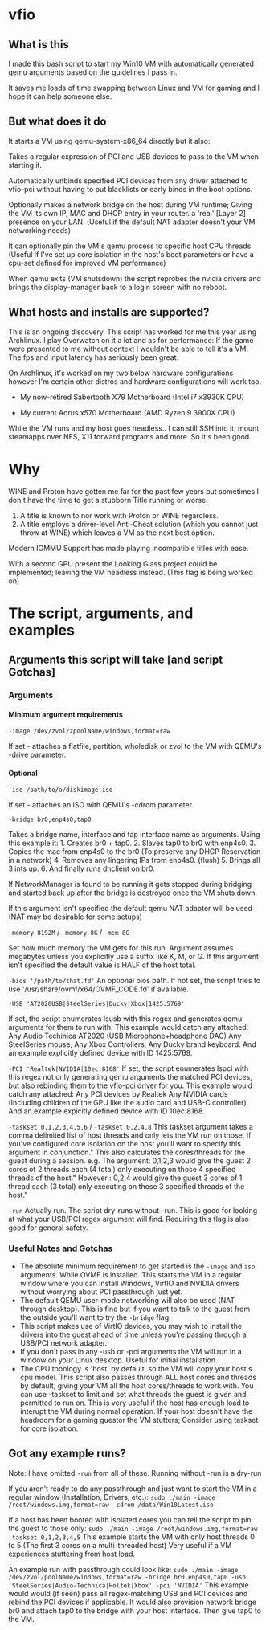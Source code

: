 # vfio

## What is this

I made this bash script to start my Win10 VM with automatically generated qemu arguments based on the guidelines I pass in.

It saves me loads of time swapping between Linux and VM for gaming and I hope it can help someone else.

## But what does it do

It starts a VM using qemu-system-x86_64 directly but it also:

  Takes a regular expression of PCI and USB devices to pass to the VM when starting it.

  Automatically unbinds specified PCI devices from any driver attached to vfio-pci without having to put blacklists or early binds in the boot options.

  Optionally makes a network bridge on the host during VM runtime; Giving the VM its own IP, MAC and DHCP entry in your router. a 'real' [Layer 2] presence on your LAN.
  (Useful if the default NAT adapter doesn't your VM networking needs)

  It can optionally pin the VM's qemu process to specific host CPU threads
    (Useful if I've set up core isolation in the host's boot parameters or have a cpu-set defined for improved VM performance)

  When qemu exits (VM shutsdown) the script reprobes the nvidia drivers and brings the display-manager back to a login screen with no reboot.

## What hosts and installs are supported?

This is an ongoing discovery. This script has worked for me this year using Archlinux.
I play Overwatch on it a lot and as for performance: If the game were presented to me without context I wouldn't be able to tell it's a VM. The fps and input latency has seriously been great.

On Archlinux, it's worked on my two below hardware configurations however I'm certain other distros and hardware configurations will work too.

  - My now-retired Sabertooth X79 Motherboard (Intel i7 x3930K CPU)
  
  - My current     Aorus x570 Motherboard     (AMD Ryzen 9 3900X CPU)

While the VM runs and my host goes headless.. I can still SSH into it, mount steamapps over NFS, X11 forward programs and more. So it's been good.

# Why

WINE and Proton have gotten me far for the past few years but sometimes I don't have the time to get a stubborn Title running or worse:
  1. A title is known to nor work with Proton or WINE regardless.
  2. A title employs a driver-level Anti-Cheat solution (which you cannot just throw at WINE) which leaves a VM as the next best option.

Modern IOMMU Support has made playing incompatible titles with ease.


With a second GPU present the Looking Glass project could be implemented; leaving the VM headless instead. (This flag is being worked on)

# The script, arguments, and examples

## Arguments this script will take [and script Gotchas]

### Arguments

#### Minimum argument requirements

`-image /dev/zvol/zpoolName/windows,format=raw`

   If set - attaches a flatfile, partition, wholedisk or zvol to the VM with QEMU's -drive parameter.

#### Optional

`-iso /path/to/a/diskimage.iso`

   If set - attaches an ISO with QEMU's -cdrom parameter.

`-bridge br0,enp4s0,tap0`

   Takes a bridge name, interface and tap interface name as arguments.
   Using this example it:
     1. Creates br0 + tap0.
     2. Slaves tap0 to br0 with enp4s0.
     3. Copies the mac from enp4s0 to the br0 (To preserve any DHCP Reservation in a network)
     4. Removes any lingering IPs from enp4s0. (flush)
     5. Brings all 3 ints up.
     6. And finally runs dhclient on br0.

   If NetworkManager is found to be running it gets stopped during bridging and started back up after the bridge is destroyed once the VM shuts down.
   
   If this argument isn't specified the default qemu NAT adapter will be used
    (NAT may be desirable for some setups)
     
`-memory 8192M` / `-memory 8G` / `-mem 8G`

   Set how much memory the VM gets for this run. Argument assumes megabytes unless you explicitly use a suffix like K, M, or G.
     If this argument isn't specified the default value is HALF of the host total.

`-bios '/path/to/that.fd'`
   An optional bios path.
     If not set, the script tries to use '/usr/share/ovmf/x64/OVMF_CODE.fd' if available.

`-USB 'AT2020USB|SteelSeries|Ducky|Xbox|1425:5769'`

   If set, the script enumerates lsusb with this regex and generates qemu arguments for them to run with.
     This example would catch any attached:
       Any Audio Techinica AT2020 (USB Microphone+headphone DAC)
       Any SteelSeries mouse,
       Any Xbox Controllers,
       Any Ducky brand keyboard.
       And an example explicitly defined device with ID 1425:5769.

`-PCI 'Realtek|NVIDIA|10ec:8168'`
   If set, the script enumerates lspci with this regex not only generating qemu arguments the matched PCI devices, but also rebinding them to the vfio-pci driver for you.
     This example would catch any attached:
       Any PCI devices by Realtek
       Any NVIDIA cards (Including children of the GPU like the audio card and USB-C controller)
       And an example expicitly defined device with ID 10ec:8168.

`-taskset 0,1,2,3,4,5,6`  / `-taskset 0,2,4,8`
   This taskset argument takes a comma delimited list of host threads and only lets the VM run on those.
   If you've configured core isolation on the host you'll want to specify this argument in conjunction."
     This also calculates the cores/threads for the guest during a session.
       e.g.
       The argument: 0,1,2,3 would give the guest 2 cores of 2 threads each (4 total) only executing on those 4 specified threads of the host."
       However     : 0,2,4   would give the guest 3 cores of 1 thread  each (3 total) only executing on those 3 specified threads of the host."

`-run`
  Actually run. The script dry-runs without -run.
    This is good for looking at what your USB/PCI regex argument will find.
    Requiring this flag is also good for general safety.

### Useful Notes and Gotchas

  - The absolute minimum requirement to get started is the `-image` and `iso` arguments. While OVMF is installed.
    This starts the VM in a regular window where you can install Windows, VirtIO and NVIDIA drivers without worrying about PCI passthrough just yet.
  - The default QEMU user-mode networking will also be used (NAT through desktop). This is fine but if you want to talk to the guest from the outside you'll want to try the `-bridge` flag.
  - This script makes use of VirtIO devices, you may wish to install the drivers into the guest ahead of time unless you're passing through a USB/PCI network adapter.
  - If you don't pass in any -usb or -pci arguments the VM will run in a window on your Linux desktop. Useful for initial installation.
  - The CPU topology is 'host' by default, so the VM will copy your host's cpu model.
      This script also passes through ALL host cores and threads by default, giving your VM all the host cores/threads to work with.
      You can use -taskset to limit and set what threads the guest is given and permitted to run on.
        This is very useful if the host has enough load to interupt the VM during normal operation.
        If your host doesn't have the headroom for a gaming guestor the VM stutters; Consider using taskset for core isolation.
        
## Got any example runs?

Note: I have omitted `-run` from all of these. Running without -run is a dry-run

If you aren't ready to do any passthrough and just want to start the VM in a regular window (Installation, Drivers, etc.):
  `sudo ./main -image /root/windows.img,format=raw -cdrom /data/Win10Latest.iso`

If a host has been booted with isolated cores you can tell the script to pin the guest to those only:
  `sudo ./main -image /root/windows.img,format=raw -taskset 0,1,2,3,4,5`
  This example starts the VM with only host threads 0 to 5 (The first 3 cores on a multi-threaded host)
  Very useful if a VM experiences stuttering from host load.

An example run with passthrough could look like:
  `sudo ./main -image /dev/zvol/poolName/windows,format=raw -bridge br0,enp4s0,tap0 -usb 'SteelSeries|Audio-Technica|Holtek|Xbox' -pci 'NVIDIA'`
  This example would  would (if seen) pass all regex-matching USB and PCI devices and rebind the PCI devices if applicable.
It would also provision network bridge br0 and attach tap0 to the bridge with your host interface. Then give tap0 to the VM.
